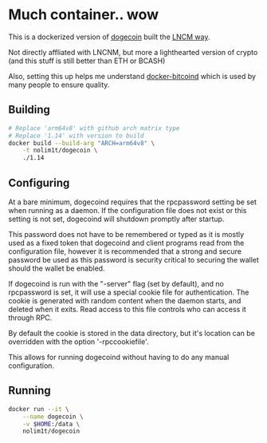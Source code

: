# Much container.. wow

This is a dockerized version of [dogecoin](https://github.com/dogecoin/dogecoin) built the [LNCM way](https://github.com/lncm). 

Not directly affliated with LNCNM, but more a lighthearted version of crypto (and this stuff is still better than ETH or BCASH)

Also, setting this up helps me understand [docker-bitcoind](https://github.com/lncm/docker-bitcoind) which is used by many people to ensure quality.

## Building

```bash
# Replace 'arm64v8' with github arch matrix type
# Replace '1.14' with version to build
docker build --build-arg "ARCH=arm64v8" \
	-t nolim1t/dogecoin \
	./1.14
```

## Configuring

At a bare minimum, dogecoind requires that the rpcpassword setting be set when running as a daemon. If the configuration file does not exist or this setting is not set, dogecoind will shutdown promptly after startup.

This password does not have to be remembered or typed as it is mostly used as a fixed token that dogecoind and client programs read from the configuration file, however it is recommended that a strong and secure password be used as this password is security critical to securing the wallet should the wallet be enabled.

If dogecoind is run with the "-server" flag (set by default), and no rpcpassword is set, it will use a special cookie file for authentication. The cookie is generated with random content when the daemon starts, and deleted when it exits. Read access to this file controls who can access it through RPC.

By default the cookie is stored in the data directory, but it's location can be overridden with the option '-rpccookiefile'.

This allows for running dogecoind without having to do any manual configuration.

## Running

```bash
docker run --it \
	--name dogecoin \
	-v $HOME:/data \
	nolim1t/dogecoin
```


